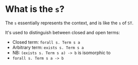 # What is the `s`?

The `s` essentially represents the context, and is like the `s` of `ST`.

It's used to distinguish between closed and open terms:

- Closed term: `forall s. Term s a`
- Arbitrary term: `exists s. Term s a`
- NB: `(exists s. Term s a) -> b` is isomorphic to
- `forall s. Term s a -> b`
